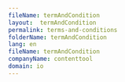 ```yaml
---
fileName: termAndCondition
layout:  termAndCondition
permalink: terms-and-conditions
folderName: termAndCondition
lang: en
fileName: termAndCondition
companyName: contenttool
domain: io
---
```

